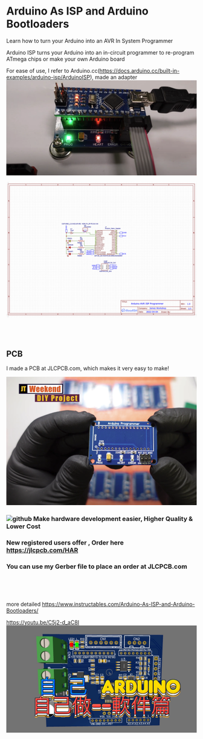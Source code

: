 # Arduino As ISP and Arduino Bootloaders

Learn how to turn your Arduino into an AVR In System Programmer

Arduino ISP turns your Arduino into an in-circuit programmer to re-program ATmega chips or make your own Arduino board

For ease of use, I refer to Arduino.cc(https://docs.arduino.cc/built-in-examples/arduino-isp/ArduinoISP), made an adapter
![github](https://github.com/James-workshop/ArduinoISP/blob/main/%E8%9E%A2%E5%B9%95%E6%88%AA%E5%9C%96%202022-06-22%2002.59.17.png)

![github](https://github.com/James-workshop/ArduinoISP/blob/main/%E8%9E%A2%E5%B9%95%E6%88%AA%E5%9C%96%202022-06-04%2019.25.22.png "Schematic")
<BR><BR><BR><BR>
## PCB
I made a PCB at JLCPCB.com, which makes it very easy to make!

![github](https://github.com/James-workshop/ArduinoISP/blob/main/%E8%9E%A2%E5%B9%95%E6%88%AA%E5%9C%96%202022-06-22%2003.30.04.png) 

### ![github](https://jlcpcb.com/client/svg/nv_logo.svg "JLCPCB") Make hardware development easier, Higher Quality & Lower Cost
### New registered users offer , **Order here https://jlcpcb.com/HAR**
### You can use my Gerber file to place an order at JLCPCB.com
<BR><BR><BR>

more detailed 
https://www.instructables.com/Arduino-As-ISP-and-Arduino-Bootloaders/

  <a href="https://youtu.be/C5j2-d_aC8I">https://youtu.be/C5j2-d_aC8I</a>
    ![github](https://github.com/James-workshop/ArduinoISP/blob/main/Cover%20Photo%202.jpg "Youtube Cover Photo")

